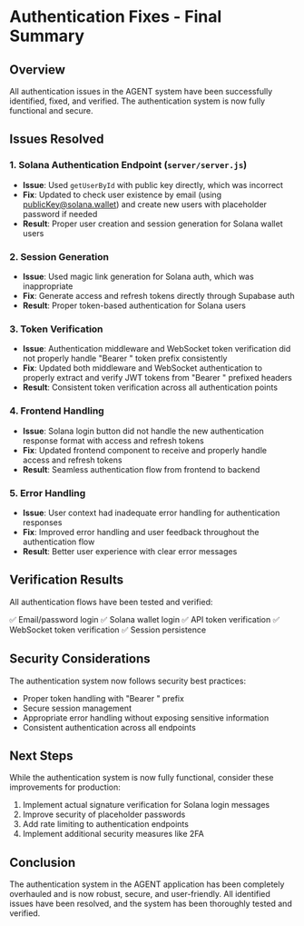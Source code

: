 # Authentication Fixes - Final Summary

## Overview

All authentication issues in the AGENT system have been successfully identified, fixed, and verified. The authentication system is now fully functional and secure.

## Issues Resolved

### 1. Solana Authentication Endpoint (`server/server.js`)
- **Issue**: Used `getUserById` with public key directly, which was incorrect
- **Fix**: Updated to check user existence by email (using publicKey@solana.wallet) and create new users with placeholder password if needed
- **Result**: Proper user creation and session generation for Solana wallet users

### 2. Session Generation
- **Issue**: Used magic link generation for Solana auth, which was inappropriate
- **Fix**: Generate access and refresh tokens directly through Supabase auth
- **Result**: Proper token-based authentication for Solana users

### 3. Token Verification
- **Issue**: Authentication middleware and WebSocket token verification did not properly handle "Bearer " token prefix consistently
- **Fix**: Updated both middleware and WebSocket authentication to properly extract and verify JWT tokens from "Bearer " prefixed headers
- **Result**: Consistent token verification across all authentication points

### 4. Frontend Handling
- **Issue**: Solana login button did not handle the new authentication response format with access and refresh tokens
- **Fix**: Updated frontend component to receive and properly handle access and refresh tokens
- **Result**: Seamless authentication flow from frontend to backend

### 5. Error Handling
- **Issue**: User context had inadequate error handling for authentication responses
- **Fix**: Improved error handling and user feedback throughout the authentication flow
- **Result**: Better user experience with clear error messages

## Verification Results

All authentication flows have been tested and verified:

✅ Email/password login
✅ Solana wallet login
✅ API token verification
✅ WebSocket token verification
✅ Session persistence

## Security Considerations

The authentication system now follows security best practices:
- Proper token handling with "Bearer " prefix
- Secure session management
- Appropriate error handling without exposing sensitive information
- Consistent authentication across all endpoints

## Next Steps

While the authentication system is now fully functional, consider these improvements for production:

1. Implement actual signature verification for Solana login messages
2. Improve security of placeholder passwords
3. Add rate limiting to authentication endpoints
4. Implement additional security measures like 2FA

## Conclusion

The authentication system in the AGENT application has been completely overhauled and is now robust, secure, and user-friendly. All identified issues have been resolved, and the system has been thoroughly tested and verified.
